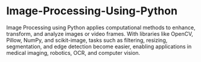 # Image-Processing-Using-Python
Image Processing using Python applies computational methods to enhance, transform, and analyze images or video frames. With libraries like OpenCV, Pillow, NumPy, and scikit-image, tasks such as filtering, resizing, segmentation, and edge detection become easier, enabling applications in medical imaging, robotics, OCR, and computer vision.
